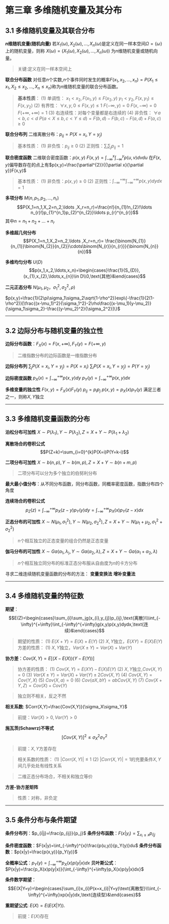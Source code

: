 # 第三章 多维随机变量及其分布
## 3.1 多维随机变量及其联合分布

**$n$维随机变量(随机向量)**
若$X_1(\omega),X_2(\omega),...,X_n(\omega)$是定义在同一样本空间$\Omega=\{\omega\}$上的随机变量，则称
$X(\omega)=(X_1(\omega),X_2(\omega),...,X_n(\omega))$
为$n$维随机变量或随机向量。
>关键:定义在同一样本空间上

**联合分布函数**
对任意$n$个实数,$n$个事件同时发生的概率$F(x_1,x_2,...,x_n)=P(X_1\leq x_1,X_2\leq x_2,...,X_n\leq x_n)$称为$n$维随机变量的联合分布函数。
>**基本性质**：
$(1)$ 单调性：
$x_1<x_2,F(x_1,y)\leq F(x_2,y)$
$y_1<y_2,F(x,y_1)\leq F(x,y_2)$
$(2)$ 有界性：
$\forall x,y,0\leq F(x,y)\leq 1$
$F(-\infty,y)=0$
$F(x,-\infty)=0$
$F(+\infty,+\infty)=1$
(3) 右连续性：对每个变量都是右连续的
(4) 非负性：
$\forall a<b,c<d$
$P(a<X\leq b,c<Y\leq d)=F(b,d)-F(b,c)-F(a,d)+F(a,c)\geq 0$

**联合分布列**
二维离散分布：$p_{ij}=P(X=x_i,Y=y_j)$
>基本性质：
$(1)$ 非负性：$p_{ij}\geq 0$
$(2)$ 正则性：$\sum_i\sum_j p_{ij} =1$

**联合密度函数**
二维联合密度函数：$p(x,y)$
$F(x,y)=\int_{-\infty}^x\int_{-\infty}^yp(u,v)dvdu$
在$F(x,y)$偏导数存在的点上有$p(x,y)=\frac{\partial^{2}}{{\partial x}{\partial y}}F(x,y)$
>基本性质：
$(1)$ 非负性：$p(x,y)\geq 0$
$(2)$ 正则性：$\int_{-\infty}^{+\infty}\int_{-\infty}^{+\infty}p(x,y)dydx =1$

**多项分布** $M(n,p_1,p_2,\ldots,n_r)$
$$P(X_1=n_1,X_2=n_2,\ldots ,X_r=n_r)=\frac{n!}{n_{1}!n_{2}!\ldots n_{r}!}p_{1}^{n_1}p_{2}^{n_{2}}\ldots p_{r}^{n_{r}}$$
其中$n=n_1+n_2+\ldots +n_r$

**多维超几何分布** 
$$P(X_1=n_1,X_2=n_2,\ldots ,X_r=n_r)= \frac{\binom{N_{1}}{n_{1}}\binom{N_{2}}{n_{2}}\cdots\binom{N_{r}}{n_{r}}}{\binom{N_{n}}{n}}$$

**多维均匀分布** $U(D)$
$$p(x_1,x_2,\ldots,x_n)=\begin{cases}\frac{1}{S_{D}},(x_{1},x_{2},\ldots,x_{n})\in D\\0,\text{其他}&\end{cases}$$

**二元正态分布** $N(\mu_1,\mu_2，\sigma_1^2,\sigma_2^2,\rho)$

$p(x,y)=\frac{1}{2\pi\sigma_1\sigma_2\sqrt{1-\rho^2}}exp\{-\frac{1}{2(1-\rho^2)}[\frac{(x-\mu_1)^2}{\sigma_1^2}-2\rho\frac{(x-\mu_1)(y-\mu_2)}{\sigma_1\sigma_2}-\frac{(y-\mu_2)^2}{\sigma_2^2}]\}$

---

## 3.2 边际分布与随机变量的独立性
**边际分布函数**：$F_X(x)=F(x,+\infty),F_Y(y)=F(+\infty,y)$
>二维指数分布的边际函数是一维指数分布

**边际分布列**
$\sum_jP(X=x_i,Y=y_j)=P(X=x_i)$
$\sum_iP(X=x_i,Y=y_j)=P(Y=y_j)$

**边际密度函数**
$p_X(x)=\int_{-\infty}^{+\infty}p(x,y)dy$
$p_Y(y)=\int_{-\infty}^{+\infty}p(x,y)dx$

**多维变量的独立性**
$F(x,y)=F_X(x)F_Y(y)$
$p_{ij}=p_ip_j$
$p(x,y)=p_X(x)p_Y(y)$
满足三者之一，则称$X,Y$独立

---

## 3.3 多维随机变量函数的分布

**泊松分布可加性** 
$X\sim P(\lambda_1),Y\sim P(\lambda_2),Z=X+Y \sim P(\lambda_1+\lambda_2)$

**离散场合的卷积公式**
$$P(Z=k)=\sum_{i=0}^{k}P(X=i)P(Y=k-i)$$

**二项分布可加性**
$X\sim b(n,p),Y\sim b(m,p),Z=X+Y \sim b(n+m,p)$
>二项分布可以分为多个独立的伯努利分布

**最大最小值分布**：从不同分布函数，同分布函数，同概率密度函数，指数分布四个角度

**连续场合的卷积公式**
$$p_Z(z)=\int_{-\infty}^{+\infty}p_X(z-y)p_Y(y)dy=\int_{-\infty}^{+\infty}p_X(x)p_Y(z-x)dx$$

**正态分布的可加性**
$X\sim N(\mu_1,\sigma_1^2),Y\sim N(\mu_2,\sigma_2^2),Z=X+Y \sim N(\mu_1+\mu_2,\sigma_1^2+\sigma_2^2)$
>n个相互独立的正态变量的组合仍然是正态变量

**伽马分布的可加性**
$X\sim Ga(\alpha_1,\lambda_),Y\sim Ga(\alpha_2,\lambda),Z=X+Y \sim Ga(\alpha_1+\alpha_2,\lambda)$
>$n$个相互独立同分布的标准正态分布服从自由度为$n$的卡方分布

寻求二维连续随机变量函数的分布的方法：
**变量变换法**  **增补变量法**

---

## 3.4 多维随机变量的特征数

**期望**：$$E(Z)=\begin{cases}\sum_{i}\sum_jg(x_{i},y_{j})p_{ij},\text{离散}\\\int_{-\infty}^{+\infty}\int_{-\infty}^{+\infty}g(x,y)p(x,y)dydx,\text{连续}&\end{cases}$$
>期望的性质：
$(1)$ $E(X+Y)=E(X)+E(Y)$
$(2)$ $X,Y$独立，$E(XY)=E(X)E(Y)$
方差的性质：
$(1)$ $X,Y$独立，$Var(X\pm Y)=Var(X)+Var(Y)$

**协方差**：$Cov(X,Y)=E[(X-E(X))(Y-E(Y))]$
>协方差的性质：
$(1)$ $Cov(X,Y)=E(XY)-E(X)E(Y)$
$(2)$ $X,Y$独立,$Cov(X,Y)=0$
$(3)$ $Var(X\pm Y)=Var(X)+ Var(Y)\pm2Cov(X,Y)$
$(4)$ $Cov(X,Y)=Cov(Y,X)$
$(5)$ $Cov(X,a)=0$
$(6)$ $Cov(aX,bY)=abCov(X,Y)$
$(7)$ $Cov(X+Y,Z)=Cov(X)+Cov(Y)$

>独立则不相关，反之不然

**相关系数**: $Corr(X,Y)=\frac{Cov(X,Y)}{\sigma_X\sigma_Y}$
>前提：$Var(X)>0,Var(Y)>0$

**施瓦茨(Schawrz)不等式**
$$[Cov(X,Y)]^2\leq\sigma_X^2\sigma_Y^2$$
>前提：$X,Y$方差存在

>相关系数的性质：
$(1)$ $|Corr(X,Y)|\leq 1$
$(2)$ $|Corr(X,Y)|=1$的充要条件$X,Y$间几乎处处有线性关系

>二维正态分布场合，不相关和独立等价

**方差-协方差矩阵**
>性质：对称，非负定

---

## 3.5 条件分布与条件期望
**条件分布列**：$p_{i|j}=\frac{p_{ij}}{p_j}$
**条件分布函数**：$F(x|y_i)=\sum_{x_i\leq x}p_{i|j}$

**条件密度函数**：$F(x|y)=\int_{-\infty}^{x}\frac{p(u,y)}{p_Y(y)}du$
**条件分布函数**：$p(x|y)=\frac{p(x,y)}{p_Y(y)}$

**全概率公式**：$p_Y(y)=\int_{-\infty}^{+\infty}p_X(x)p(y|x)dx$
**贝叶斯公式**：$P(x|y)=\frac{p_X(x)p(y|x)}{\int_{-\infty}^{+\infty}p_X(x)p(y|x)dx}$

**条件数学期望**：$$E(X|Y=y)=\begin{cases}\sum_{i}x_{i}P(x=x_{i}|Y=y)\text{离散型}\\\int_{-\infty}^{+\infty}xp(x|y)dx,\text{连续型}&\end{cases}$$

**重期望公式**: $E(X)=E(E(X|Y))$.
>前提：$E(X)$存在
